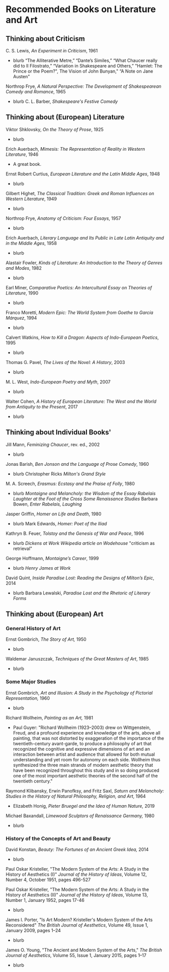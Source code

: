 # Recommended Books on Literature and Art

## Thinking about Criticism
C. S. Lewis, *An Experiment in Criticism*, 1961
* blurb “The Alliterative Metre,” “Dante’s Similes,” “What Chaucer really did to Il Filostrato,” “Variation in Shakespeare and Others,” "Hamlet: The Prince or the Poem?", The Vision of John Bunyan," “A Note on Jane Austen"

Northrop Frye, *A Natural Perspective: The Development of Shakespearean Comedy and Romance*, 1965
* blurb C. L. Barber, *Shakespeare's Festive Comedy* 

## Thinking about (European) Literature
Viktor Shklovsky, *On the Theory of Prose*, 1925
* blurb

Erich Auerbach, *Mimesis: The Representation of Reality in Western Literature*, 1946
* A great book.

Ernst Robert Curtius, *European Literature and the Latin Middle Ages*, 1948
* blurb

Gilbert Highet, *The Classical Tradition: Greek and Roman Influences on Western Literature*, 1949
* blurb

Northrop Frye, *Anatomy of Criticism: Four Essays*, 1957
* blurb

Erich Auerbach, *Literary Language and Its Public in Late Latin Antiquity and in the Middle Ages*, 1958 
* blurb

Alastair Fowler, *Kinds of Literature: An Introduction to the Theory of Genres and Modes*, 1982
* blurb

Earl Miner, *Comparative Poetics: An Intercultural Essay on Theories of Literature*, 1990
* blurb

Franco Moretti, *Modern Epic: The World System from Goethe to García Márquez*, 1994
* blurb

Calvert Watkins, *How to Kill a Dragon: Aspects of Indo-European Poetics*, 1995
* blurb

Thomas G. Pavel, *The Lives of the Novel: A History*, 2003
* blurb

M. L. West, *Indo-European Poetry and Myth*, 2007
* blurb

Walter Cohen, *A History of European Literature: The West and the World from Antiquity to the Present*, 2017
* blurb

## Thinking about Individual Books'

Jill Mann, *Feminizing Chaucer*, rev. ed., 2002
* blurb 

Jonas Barish, *Ben Jonson and the Language of Prose Comedy*, 1960
* blurb Christopher Ricks *Milton's Grand Style*

M. A. Screech, *Erasmus: Ecstasy and the Praise of Folly*, 1980
* blurb *Montaigne and Melancholy: the Wisdom of the Essay* *Rabelais* *Laughter at the Foot of the Cross* *Some Renaissance Studies* Barbara Bowen, *Enter Rabelais, Laughing* 

Jasper Griffin, *Homer on Life and Death*, 1980
* blurb Mark Edwards, *Homer: Poet of the Iliad*

Kathryn B. Feuer, *Tolstoy and the Genesis of War and Peace*, 1996
* blurb *Dickens at Work* *Wikipedia article on Wodehouse* "criticism as retrieval"

George Hoffmann, *Montaigne’s Career*, 1999
* blurb *Henry James at Work* 

David Quint, *Inside Paradise Lost: Reading the Designs of Milton’s Epic*, 2014
* blurb Barbara Lewalski, *Paradise Lost and the Rhetoric of Literary Forms* 

## Thinking about (European) Art

### General History of Art
Ernst Gombrich, *The Story of Art,* 1950 
* blurb

Waldemar Januszczak, *Techniques of the Great Masters of Art*, 1985
* blurb

### Some Major Studies

Ernst Gombrich, *Art and Illusion: A Study in the Psychology of Pictorial Representation,* 1960 
* blurb

Richard Wollheim, *Painting as an Art,* 1981 
* Paul Guyer: "Richard Wollheim (1923–2003) drew on
Wittgenstein, Freud, and a profound experience and knowledge of the
arts, above all painting, that was not distorted by exaggeration of the
importance of the twentieth-century avant-garde, to produce a philosophy of art that recognized the cognitive and expressive dimensions
of art and an interaction between artist and audience that allowed for
both mutual understanding and yet room for autonomy on each side.
Wollheim thus synthesized the three main strands of modern aesthetic
theory that have been recognized throughout this study and in so doing
produced one of the most important aesthetic theories of the second
half of the twentieth century." 

Raymond Klibansky, Erwin Panofksy, and Fritz Saxl, *Saturn and Melancholy: Studies in the History of Natural Philosophy, Religion, and Art*, 1964
* Elizabeth Honig, *Pieter Bruegel and the Idea of Human Nature,* 2019 

Michael Baxandall, *Limewood Sculptors of Renaissance Germany,* 1980
* blurb

### History of the Concepts of Art and Beauty

David Konstan, *Beauty: The Fortunes of an Ancient Greek Idea,* 2014
* blurb

Paul Oskar Kristeller, "The Modern System of the Arts: A Study in the History of Aesthetics (I)" *Journal of the History of Ideas*, Volume 12, Number 4, October 1951, pages 496-527 

Paul Oskar Kristeller, "The Modern System of the Arts: A Study in the History of Aesthetics (II)" *Journal of the History of Ideas*, Volume 13, Number 1, January 1952, pages 17-46  
* blurb

James I. Porter, "Is Art Modern? Kristeller's Modern System of the Arts Reconsidered" *The British Journal of Aesthetics*, Volume 49, Issue 1, January 2009, pages 1–24
* blurb

James O. Young, "The Ancient and Modern System of the Arts," *The British Journal of Aesthetics*, Volume 55, Issue 1, January 2015, pages 1–17 
* blurb








